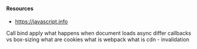 #### Resources
- https://javascript.info

Call bind apply
what happens when document loads
async differ
callbacks vs
box-sizing
what are cookies
what is webpack
what is cdn - invalidation